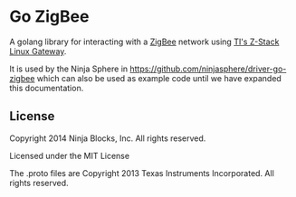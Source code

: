 # Go ZigBee

A golang library for interacting with a [ZigBee](http://www.zigbee.org/) network using [TI's Z-Stack Linux Gateway](http://www.ti.com/tool/z-stack).

It is used by the Ninja Sphere in https://github.com/ninjasphere/driver-go-zigbee which can also be used as example code until we have expanded this documentation.

## License

Copyright 2014 Ninja Blocks, Inc. All rights reserved.

Licensed under the MIT License

The .proto files are Copyright 2013 Texas Instruments Incorporated. All rights reserved.
